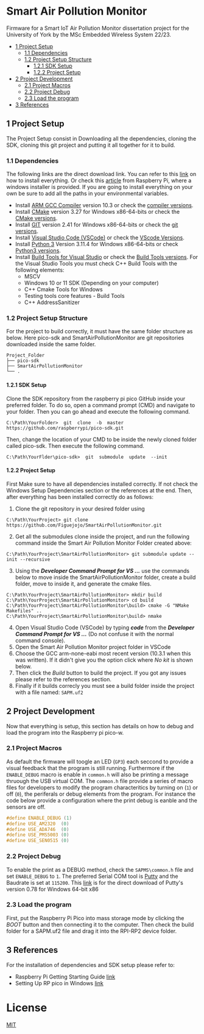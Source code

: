 # Smart Air Pollution Monitor
Firmware for a Smart IoT Air Pollution Monitor dissertation project for the University of York by the MSc Embedded Wireless System 22/23.
- [1 Project Setup](#ProjectSetup)
    - [1.1 Dependencies](#Dependencies)
    - [1.2 Project Setup Structure ](#PStructure)
        - [1.2.1 SDK Setup](#SDKSetup)
        - [1.2.2 Project Setup](#PSetup)
- [2 Project Development](#PDev)
    - [2.1 Project Macros](#PProject) 
    - [2.2 Project Debug](#PDebug)
    - [2.3 Load the program](#LoadProgram)
- [3 References](#Ref)

<a  name="ProjectSetup"></a>
## 1 Project Setup
The Project Setup consist in Downloading all the dependencies, cloning the SDK, cloning this git project and putting it all together for it to build.

<a  name="Dependencies"></a>
### 1.1 Dependencies
The following links are the direct download link. You can refer to this [link](https://vanhunteradams.com/Pico/Setup/PicoSetup.html) on how to install everything. Or check this [article](https://www.raspberrypi.com/news/raspberry-pi-pico-windows-installer/) from Raspberry Pi, where a windows installer is provided. If you are going to install everything on your own be sure to add all the paths in your environmental variables. 
- Install [ARM GCC Compiler](https://developer.arm.com/-/media/Files/downloads/gnu-rm/10.3-2021.10/gcc-arm-none-eabi-10.3-2021.10-win32.exe?rev=29bb46cfa0434fbda93abb33c1d480e6&hash=B2C5AAE07841929A0D0BF460896D6E52s) version 10.3 or check the [compiler versions](https://developer.arm.com/downloads/-/gnu-rm).
- Install [CMake](https://github.com/Kitware/CMake/releases/download/v3.27.0-rc2/cmake-3.27.0-rc2-windows-x86_64.msi) version 3.27 for Windows x86-64-bits or check the [CMake versions](https://cmake.org/download/).
- Install [GIT](https://github.com/git-for-windows/git/releases/download/v2.41.0.windows.1/Git-2.41.0-64-bit.exe) version 2.41 for Windows x86-64-bits or check the [git versions](https://git-scm.com/downloads).
- Install [Visual Studio Code (VSCode)](https://code.visualstudio.com/docs/?dv=win) or check the [VScode Versions](https://code.visualstudio.com/).
- Install [Python 3](https://www.python.org/ftp/python/3.11.4/python-3.11.4-amd64.exe) Version 3.11.4 for Windows x86-64-bits or check [Python3 versions](https://www.python.org/downloads/).
- Install [Build Tools for Visual Studio](https://aka.ms/vs/17/release/vs_BuildTools.exe) or check the [Build Tools versions](https://visualstudio.microsoft.com/es/downloads/#build-tools-for-visual-studio-2022). For the Visual Studio Tools you must check C++ Build Tools with the following elements:
    - MSCV
    - Windows 10 or 11 SDK (Depending on your computer)
    - C++ Cmake Tools for Windows
    - Testing tools core features - Build Tools
    - C++ AddressSanitizer

<a  name="PStructure"></a>
### 1.2 Project Setup Structure
For the project to build correctly, it must have the same folder structure as below. Here pico-sdk and SmartAirPollutionMonitor are git repositories downloaded inside the same folder.
```
Project_Folder
├── pico-sdk
├── SmartAirPollutionMonitor
└── .
```

<a  name="SDKSetup"></a>
#### 1.2.1 SDK Setup
Clone the SDK repository from the raspberry pi pico GitHub inside your preferred folder. To do so, open a command prompt (CMD) and navigate to your folder. Then you can go ahead and execute the following command.
```shell
C:\Path\YourFolder>  git  clone  -b  master  https://github.com/raspberrypi/pico-sdk.git
```
Then, change the location of your CMD to be inside the newly cloned folder called pico-sdk. Then execute the following command.
```shell
C:\Path\YourFlder\pico-sdk>  git  submodule  update  --init
```

<a  name="PSetup"></a>
#### 1.2.2 Project Setup
First Make sure to have all dependencies installed correctly. If not check the Windows Setup Dependencies section or the references at the end. Then, after everything has been installed correctly do as follows:
1. Clone the git repository in your desired folder using
```shell
C:\Path\YourProject> git clone https://github.com/Figuejojo/SmartAirPollutionMonitor.git
```
2. Get all the submodules clone inside the project, and run the following command inside the Smart Air Pollution Monitor Folder created above:
```shell
C:\Path\YourProject\SmartAirPollutionMonitor> git submodule update --init --recursive
```
3. Using the ***Developer Command Prompt for VS ...*** use the commands below to move inside the SmartAirPollutionMonitor folder, create a build folder, move to inside it, and generate the cmake files.  
```shell
C:\Path\YourProject\SmartAirPollutionMonitor> mkdir build
C:\Path\YourProject\SmartAirPollutionMonitor> cd build
C:\Path\YourProject\SmartAirPollutionMonitor\build> cmake -G "NMake Makefiles" ..
C:\Path\YourProject\SmartAirPollutionMonitor\build> nmake
```
4. Open Visual Studio Code (VSCode) by typing ***code*** from the ***Developer Command Prompt for VS ...*** (Do not confuse it with the normal command console).
5. Open the Smart Air Pollution Monitor project folder in VSCode
6. Choose the GCC arm-none-eabi most recent version (10.3.1 when this was written). If it didn't give you the option click where *No kit* is shown below.
7. Then click the *Build* button to build the project. If you got any issues please refer to the references section.
8. Finally if it builds correcly you must see a build folder inside the project with a file named: ```SAPM.uf2```

<a  name="PDev"></a>
## 2 Project Development
Now that everything is setup, this section has details on how to debug and load the program into the Raspberry pi pico-w.

<a  name="PProject"></a>
### 2.1 Project Macros
As default the firmware will toogle an LED (```GP3```) each seccond to provide a visual feedback that the program is still running. Furthermore if the ```ENABLE_DEBUG``` macro is enable in ```common.h``` will also be printing a message thruough the USB virtual COM. 
The ```common.h``` file provide a series of macro files for developers to modify the program characteritics by turning on (```1```) or off (```0```), the periferals or debug elements from the program. For instance the code below provide a configuration where the print debug is eanble and the sensors are off.
```C
#define ENABLE_DEBUG (1)
#define USE_AM2320  (0)
#define USE_ADA746  (0)
#define USE_PMS5003 (0)
#define USE_SEN0515 (0)
```

<a  name="PDebug"></a>
### 2.2 Project Debug
To enable the print as a DEBUG method, check the ```SAPMS\common.h``` file and set ```ENABLE_DEBUG``` to ```1```.
The preferred Serial COM tool is [Putty](https://www.putty.org/) and the Baudrate is set at ```115200```.
This [link](https://the.earth.li/~sgtatham/putty/latest/w64/putty-64bit-0.78-installer.msi) is for the direct download of Putty's version 0.78 for Windows 64-bit x86

<a  name="LoadProgram"></a>
### 2.3 Load the program
First, put the Raspberry Pi Pico into mass storage mode by clicking the *BOOT* button and then connecting it to the computer. Then check the build folder for a SAPM.uf2 file and drag it into the RPI-RP2 device folder.

<a  name="Ref"></a>
## 3 References
For the installation of dependencies and SDK setup please refer to:
- Raspberry Pi Getting Starting Guide [link](https://datasheets.raspberrypi.com/pico/getting-started-with-pico.pdf)
- Setting Up RP pico in Windows [link](https://vanhunteradams.com/Pico/Setup/PicoSetup.html)

# License
[MIT](https://choosealicense.com/licenses/mit/)